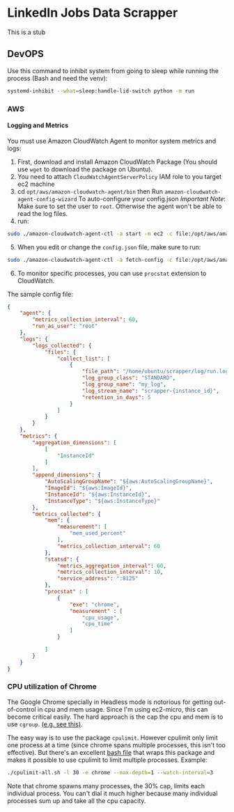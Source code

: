 # LinkedIn Jobs Data Scrapper
This is a stub

## DevOPS
Use this command to inhibit system from going to sleep while running the process (Bash and need the venv):
```bash
systemd-inhibit --what=sleep:handle-lid-switch python -m run
```
### AWS
#### Logging and Metrics
You must use Amazon CloudWatch Agent to monitor system metrics and logs:
1. First, download and install Amazon CloudWatch Package (You should use `wget` to
   download the package on Ubuntu).
2. You need to attach `CloudWatchAgentServerPolicy` IAM role to you target ec2 machine
3. cd `opt/aws/amazon-cloudwatch-agent/bin` then Run
`amazon-cloudwatch-agent-config-wizard` To auto-configure your config.json
_Important Note_: Make sure to set the user to `root`. Otherwise the agent won't be able to read the log files.
4. run:
```bash
sudo ./amazon-cloudwatch-agent-ctl -a start -m ec2 -c file:/opt/aws/amazon-cloudwatch-agent/bin/config.json
```
5. When you edit or change the `config.json` file, make sure to run:
```bash
sudo ./amazon-cloudwatch-agent-ctl -a fetch-config -c file:/opt/aws/amazon-cloudwatch-agent/bin/config.json -s
```
6. To monitor specific processes, you can use `procstat` extension to CloudWatch.

The sample config file:
```json
{
	"agent": {
		"metrics_collection_interval": 60,
		"run_as_user": "root"
	},
	"logs": {
		"logs_collected": {
			"files": {
				"collect_list": [
					{
						"file_path": "/home/ubuntu/scrapper/log/run.log",
						"log_group_class": "STANDARD",
						"log_group_name": "my_log",
						"log_stream_name": "scrapper-{instance_id}",
						"retention_in_days": 5
					}
				]
			}
		}
	},
	"metrics": {
		"aggregation_dimensions": [
			[
				"InstanceId"
			]
		],
		"append_dimensions": {
			"AutoScalingGroupName": "${aws:AutoScalingGroupName}",
			"ImageId": "${aws:ImageId}",
			"InstanceId": "${aws:InstanceId}",
			"InstanceType": "${aws:InstanceType}"
		},
		"metrics_collected": {
			"mem": {
				"measurement": [
					"mem_used_percent"
				],
				"metrics_collection_interval": 60
			},
			"statsd": {
				"metrics_aggregation_interval": 60,
				"metrics_collection_interval": 10,
				"service_address": ":8125"
			},
			"procstat" : [
				{
					"exe": "chrome",
					"measurement" : [
						"cpu_usage",
						"cpu_time"
					]
				}

			]
		}
	}
}
```

### CPU utilization of Chrome

The Google Chrome specially in Headless mode is notorious for getting out-of-control in
cpu and mem usage. Since I'm using ec2-micro, this can become critical easily. The hard
approach is the cap the cpu and mem is to use `cgroup`. [(e.g. see this)](https://askubuntu.com/questions/1377502/limit-cpu-and-memory-using-cgroup-in-ubuntu-20-04-lts-server-edition).

The easy way is to use the package `cpulimit`. However cpulimit only limit one process at a time (since chrome spans multiple processes, this isn't too effective). But there's an excellent [bash file](https://aweirdimagination.net/2020/08/09/limit-processor-usage-of-multiple-processes/) that wraps this package and makes it possible to use cpulimit to limit multiple processes. 
Example:
```bash
./cpulimit-all.sh -l 30 -e chrome --max-depth=1 --watch-interval=3
```
Note that chrome spawns many processes, the 30% cap, limits each individual process. You can't dial it much higher because many individual processes sum up and take all the cpu capacity.